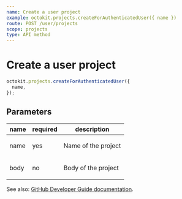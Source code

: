 ```yaml
---
name: Create a user project
example: octokit.projects.createForAuthenticatedUser({ name })
route: POST /user/projects
scope: projects
type: API method
---
```


# Create a user project

```js
octokit.projects.createForAuthenticatedUser({
  name,
});
```

## Parameters

<table>
  <thead>
    <tr>
      <th>name</th>
      <th>required</th>
      <th>description</th>
    </tr>
  </thead>
  <tbody>
    <tr><td>name</td><td>yes</td><td>

Name of the project

</td></tr>
<tr><td>body</td><td>no</td><td>

Body of the project

</td></tr>
  </tbody>
</table>

See also: [GitHub Developer Guide documentation](https://docs.github.com/v3/projects/#create-a-user-project).
